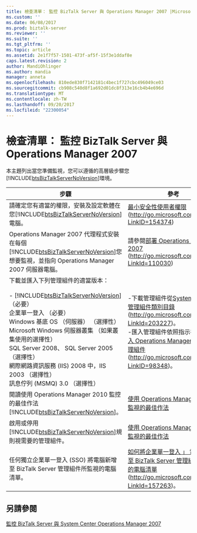 ```yaml
---
title: 檢查清單： 監控 BizTalk Server 與 Operations Manager 2007 |Microsoft 文件
ms.custom: ''
ms.date: 06/08/2017
ms.prod: biztalk-server
ms.reviewer: ''
ms.suite: ''
ms.tgt_pltfrm: ''
ms.topic: article
ms.assetid: 2e1f7f57-1501-473f-af5f-15f3e1ddaf8e
caps.latest.revision: 2
author: MandiOhlinger
ms.author: mandia
manager: anneta
ms.openlocfilehash: 810ede830f7142181c4bec1f727cbc496049ce03
ms.sourcegitcommit: cb908c540d8f1a692d01dc8f313e16cb4b4e696d
ms.translationtype: MT
ms.contentlocale: zh-TW
ms.lasthandoff: 09/20/2017
ms.locfileid: "22300054"
---
```

# <a name="checklist-monitoring-biztalk-server-with-operations-manager-2007"></a>檢查清單： 監控 BizTalk Server 與 Operations Manager 2007
本主題列出當您準備監視，您可以遵循的高層級步驟您[!INCLUDE[btsBizTalkServerNoVersion](../includes/btsbiztalkservernoversion-md.md)]環境。  
  
|步驟|參考|  
|----------|---------------|  
|請確定您有適當的權限，安裝及設定軟體在您[!INCLUDE[btsBizTalkServerNoVersion](../includes/btsbiztalkservernoversion-md.md)]電腦。|[最小安全性使用者權限](http://go.microsoft.com/fwlink/?LinkID=154374)(http://go.microsoft.com/fwlink/?LinkID=154374)|  
|Operations Manager 2007 代理程式安裝在每個[!INCLUDE[btsBizTalkServerNoVersion](../includes/btsbiztalkservernoversion-md.md)]您想要監視，並指向 Operations Manager 2007 伺服器電腦。|請參閱[部署 Operations Manager 2007](http://go.microsoft.com/fwlink/?LinkId=110030) (http://go.microsoft.com/fwlink/?LinkId=110030)|  
|下載並匯入下列管理組件的適當版本：<br /><br /> -   [!INCLUDE[btsBizTalkServerNoVersion](../includes/btsbiztalkservernoversion-md.md)]（必要）<br />企業單一登入 （必要）<br />Windows 基底 OS （伺服器） （選擇性）<br />Microsoft Windows 伺服器叢集 （如果叢集使用的選擇性）<br />SQL Server 2008、 SQL Server 2005 （選擇性）<br />網際網路資訊服務 (IIS) 2008 中，IIS 2003 （選擇性）<br />訊息佇列 (MSMQ) 3.0 （選擇性）|-下載管理組件從[System Center 管理組件類別目錄](http://go.microsoft.com/fwlink/?LinkId=203227)(http://go.microsoft.com/fwlink/?LinkId=203227)。<br />-匯入管理組件依照指示在[如何匯入 Operations Manager 2007 管理組件](http://go.microsoft.com/fwlink/?LinkID=98348)(http://go.microsoft.com/fwlink/?LinkID=98348)。|  
|閱讀使用 Operations Manager 2010 監控的最佳作法[!INCLUDE[btsBizTalkServerNoVersion](../includes/btsbiztalkservernoversion-md.md)]。|[使用 Operations Manager 2007 監視的最佳作法](../technical-guides/best-practices-for-monitoring-with-operations-manager-2007.md)|  
|啟用或停用[!INCLUDE[btsBizTalkServerNoVersion](../includes/btsbiztalkservernoversion-md.md)]規則視需要的管理組件。|[使用 Operations Manager 2007 監視的最佳作法](../technical-guides/best-practices-for-monitoring-with-operations-manager-2007.md)|  
|任何獨立企業單一登入 (SSO) 將電腦新增至 BizTalk Server 管理組件所監視的電腦清單。|[如何將企業單一登入 」 電腦新增至 BizTalk Server 管理組件所監視的電腦清單](http://go.microsoft.com/fwlink/?LinkId=157263)(http://go.microsoft.com/fwlink/?LinkId=157263)。|  
  
## <a name="see-also"></a>另請參閱  
 [監控 BizTalk Server 與 System Center Operations Manager 2007](../technical-guides/monitoring-biztalk-server-with-system-center-operations-manager-2007.md)